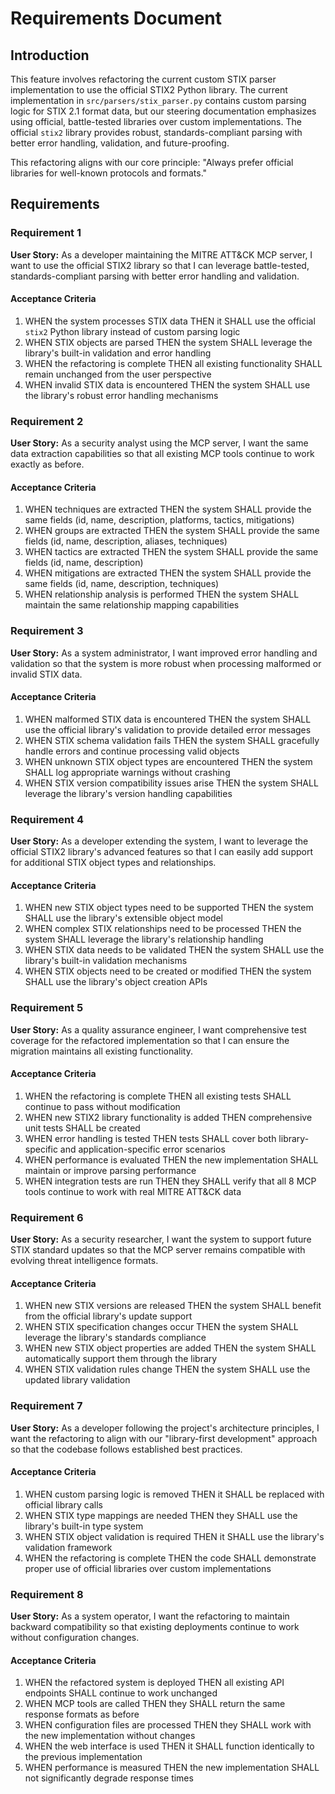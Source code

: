 # Requirements Document

## Introduction

This feature involves refactoring the current custom STIX parser implementation to use the official STIX2 Python library. The current implementation in `src/parsers/stix_parser.py` contains custom parsing logic for STIX 2.1 format data, but our steering documentation emphasizes using official, battle-tested libraries over custom implementations. The official `stix2` library provides robust, standards-compliant parsing with better error handling, validation, and future-proofing.

This refactoring aligns with our core principle: "Always prefer official libraries for well-known protocols and formats."

## Requirements

### Requirement 1

**User Story:** As a developer maintaining the MITRE ATT&CK MCP server, I want to use the official STIX2 library so that I can leverage battle-tested, standards-compliant parsing with better error handling and validation.

#### Acceptance Criteria

1. WHEN the system processes STIX data THEN it SHALL use the official `stix2` Python library instead of custom parsing logic
2. WHEN STIX objects are parsed THEN the system SHALL leverage the library's built-in validation and error handling
3. WHEN the refactoring is complete THEN all existing functionality SHALL remain unchanged from the user perspective
4. WHEN invalid STIX data is encountered THEN the system SHALL use the library's robust error handling mechanisms

### Requirement 2

**User Story:** As a security analyst using the MCP server, I want the same data extraction capabilities so that all existing MCP tools continue to work exactly as before.

#### Acceptance Criteria

1. WHEN techniques are extracted THEN the system SHALL provide the same fields (id, name, description, platforms, tactics, mitigations)
2. WHEN groups are extracted THEN the system SHALL provide the same fields (id, name, description, aliases, techniques)
3. WHEN tactics are extracted THEN the system SHALL provide the same fields (id, name, description)
4. WHEN mitigations are extracted THEN the system SHALL provide the same fields (id, name, description, techniques)
5. WHEN relationship analysis is performed THEN the system SHALL maintain the same relationship mapping capabilities

### Requirement 3

**User Story:** As a system administrator, I want improved error handling and validation so that the system is more robust when processing malformed or invalid STIX data.

#### Acceptance Criteria

1. WHEN malformed STIX data is encountered THEN the system SHALL use the official library's validation to provide detailed error messages
2. WHEN STIX schema validation fails THEN the system SHALL gracefully handle errors and continue processing valid objects
3. WHEN unknown STIX object types are encountered THEN the system SHALL log appropriate warnings without crashing
4. WHEN STIX version compatibility issues arise THEN the system SHALL leverage the library's version handling capabilities

### Requirement 4

**User Story:** As a developer extending the system, I want to leverage the official STIX2 library's advanced features so that I can easily add support for additional STIX object types and relationships.

#### Acceptance Criteria

1. WHEN new STIX object types need to be supported THEN the system SHALL use the library's extensible object model
2. WHEN complex STIX relationships need to be processed THEN the system SHALL leverage the library's relationship handling
3. WHEN STIX data needs to be validated THEN the system SHALL use the library's built-in validation mechanisms
4. WHEN STIX objects need to be created or modified THEN the system SHALL use the library's object creation APIs

### Requirement 5

**User Story:** As a quality assurance engineer, I want comprehensive test coverage for the refactored implementation so that I can ensure the migration maintains all existing functionality.

#### Acceptance Criteria

1. WHEN the refactoring is complete THEN all existing tests SHALL continue to pass without modification
2. WHEN new STIX2 library functionality is added THEN comprehensive unit tests SHALL be created
3. WHEN error handling is tested THEN tests SHALL cover both library-specific and application-specific error scenarios
4. WHEN performance is evaluated THEN the new implementation SHALL maintain or improve parsing performance
5. WHEN integration tests are run THEN they SHALL verify that all 8 MCP tools continue to work with real MITRE ATT&CK data

### Requirement 6

**User Story:** As a security researcher, I want the system to support future STIX standard updates so that the MCP server remains compatible with evolving threat intelligence formats.

#### Acceptance Criteria

1. WHEN new STIX versions are released THEN the system SHALL benefit from the official library's update support
2. WHEN STIX specification changes occur THEN the system SHALL leverage the library's standards compliance
3. WHEN new STIX object properties are added THEN the system SHALL automatically support them through the library
4. WHEN STIX validation rules change THEN the system SHALL use the updated library validation

### Requirement 7

**User Story:** As a developer following the project's architecture principles, I want the refactoring to align with our "library-first development" approach so that the codebase follows established best practices.

#### Acceptance Criteria

1. WHEN custom parsing logic is removed THEN it SHALL be replaced with official library calls
2. WHEN STIX type mappings are needed THEN they SHALL use the library's built-in type system
3. WHEN STIX object validation is required THEN it SHALL use the library's validation framework
4. WHEN the refactoring is complete THEN the code SHALL demonstrate proper use of official libraries over custom implementations

### Requirement 8

**User Story:** As a system operator, I want the refactoring to maintain backward compatibility so that existing deployments continue to work without configuration changes.

#### Acceptance Criteria

1. WHEN the refactored system is deployed THEN all existing API endpoints SHALL continue to work unchanged
2. WHEN MCP tools are called THEN they SHALL return the same response formats as before
3. WHEN configuration files are processed THEN they SHALL work with the new implementation without changes
4. WHEN the web interface is used THEN it SHALL function identically to the previous implementation
5. WHEN performance is measured THEN the new implementation SHALL not significantly degrade response times